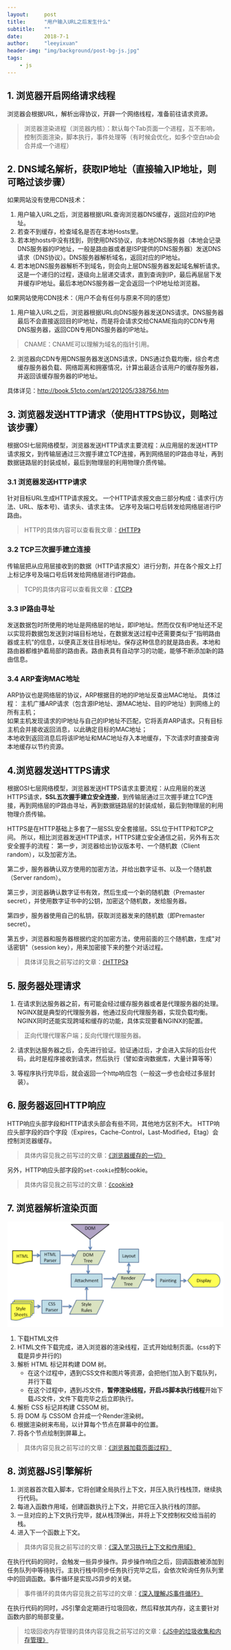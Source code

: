 ```yaml
---
layout:     post
title:      "用户输入URL之后发生什么"
subtitle:   ""
date:       2018-7-1
author:     "leeyixuan"
header-img: "img/background/post-bg-js.jpg"
tags:
    - js
---
```


## 1. 浏览器开启网络请求线程
浏览器会根据URL，解析出得协议，开辟一个网络线程，准备前往请求资源。
>浏览器渲染进程（浏览器内核）：默认每个Tab页面一个进程，互不影响，控制页面渲染，脚本执行，事件处理等（有时候会优化，如多个空白tab会合并成一个进程）



## 2. DNS域名解析，获取IP地址（直接输入IP地址，则可略过该步骤）
如果网站没有使用CDN技术：
1. 用户输入URL之后，浏览器根据URL查询浏览器DNS缓存，返回对应的IP地址。
2. 若查不到缓存，检查域名是否在本地Hosts里。
3. 若本地hosts中没有找到，则使用DNS协议，向本地DNS服务器（本地会记录DNS服务器的IP地址，一般是路由器或者是ISP提供的DNS服务器）发送DNS请求（DNS协议）。DNS服务器解析域名，返回对应的IP地址。
3. 若本地DNS服务器解析不到域名，则会向上层DNS服务器发起域名解析请求。这是一个递归的过程，逐级向上层递交请求，直到查询到IP，最后再层层下发并缓存IP地址。最后本地DNS服务器一定会返回一个IP地址给浏览器。


如果网站使用CDN技术：（用户不会有任何与原来不同的感觉）
1. 用户输入URL之后，浏览器根据URL向DNS服务器发送DNS请求。DNS服务器最后不会直接返回目的IP地址，而是将会请求交给CNAME指向的CDN专用DNS服务器，返回CDN专用DNS服务器的IP地址。
> CNAME：CNAME可以理解为域名的指针引用。

2. 浏览器向CDN专用DNS服务器发送DNS请求，DNS通过负载均衡，综合考虑缓存服务器负载、网络距离和拥塞情况，计算出最适合该用户的缓存服务器，并返回该缓存服务器的IP地址。

具体详见：http://book.51cto.com/art/201205/338756.htm

## 3.  浏览器发送HTTP请求（使用HTTPS协议，则略过该步骤）
根据OSI七层网络模型，浏览器发送HTTP请求主要流程：从应用层的发送HTTP请求报文，到传输层通过三次握手建立TCP连接，再到网络层的IP路由寻址，再到数据链路层的封装成帧，最后到物理层的利用物理介质传输。

### 3.1  浏览器发送HTTP请求
针对目标URL生成HTTP请求报文。
一个HTTP请求报文由三部分构成：请求行(方法、URL、版本号)、请求头、请求主体。
记序号及端口号后转发给网络层进行IP路由。
> HTTP的具体内容可以查看我文章：[《HTTP》](https://leeyixuan.github.io/2018/05/14/studyhttp/)

### 3.2 TCP三次握手建立连接
传输层把从应用层接收到的数据（HTTP请求报文）进行分割，并在各个报文上打上标记序号及端口号后转发给网络层进行IP路由。
> TCP的具体内容可以查看我文章：[《TCP》](https://leeyixuan.github.io/2018/05/12/tcp/)

### 3.3 IP路由寻址
发送数据包时所使用的地址是网络层的地址，即IP地址。然而仅仅有IP地址还不足以实现将数据包发送到对端目标地址，在数据发送过程中还需要类似于“指明路由器或主机”的信息，以便真正发往目标地址。保存这种信息的就是路由表。本地和路由器都维护着局部的路由表。路由表具有自动学习的功能，能够不断添加新的路由信息。


### 3.4 ARP查询MAC地址
ARP协议也是网络层的协议，ARP根据目的地的IP地址反查出MAC地址。
具体过程：
主机广播ARP请求（包含源IP地址、源MAC地址、目的IP地址）到网络上的所有主机；   
如果主机发现请求的IP地址与自己的IP地址不匹配，它将丢弃ARP请求。只有目标主机会并接收返回消息，以此确定目标的MAC地址；     
本地收到返回消息后将该IP地址和MAC地址存入本地缓存，下次请求时直接查询本地缓存以节约资源。



## 4.浏览器发送HTTPS请求
根据OSI七层网络模型，浏览器发送HTTPS请求主要流程：从应用层的发送HTTPS请求，**SSL五次握手建立安全连接**，到传输层通过三次握手建立TCP连接，再到网络层的IP路由寻址，再到数据链路层的封装成帧，最后到物理层的利用物理介质传输。

HTTPS是在HTTP基础上多套了一层SSL安全套接层。SSL位于HTTP和TCP之间。
所以，相比浏览器发送HTTP请求，HTTPS建立安全通信之前，另外有五次安全握手的流程：
第一步，浏览器给出协议版本号、一个随机数（Client random），以及加密方法。

第二步，服务器确认双方使用的加密方法，并给出数字证书、以及一个随机数（Server random）。

第三步，浏览器确认数字证书有效，然后生成一个新的随机数（Premaster secret），并使用数字证书中的公钥，加密这个随机数，发给服务器。

第四步，服务器使用自己的私钥，获取浏览器发来的随机数（即Premaster secret）。

第五步，浏览器和服务器根据约定的加密方法，使用前面的三个随机数，生成"对话密钥"（session key），用来加密接下来的整个对话过程。

>具体详见我之前写过的文章：[《HTTPS》](https://leeyixuan.github.io/2018/05/13/studyHTTPS/)


## 5. 服务器处理请求
1. 在请求到达服务器之前，有可能会经过缓存服务器或者是代理服务器的处理。NGINX就是典型的代理服务器，他通过反向代理服务器，实现负载均衡。NGINX同时还能实现跨域和缓存的功能，具体实现要看NGINX的配置。
>正向代理代理客户端；反向代理代理服务器。

2. 请求到达服务器之后，会先进行验证。验证通过后，才会进入实际的后台代码，此时是程序接收到请求，然后执行（譬如查询数据库，大量计算等等）

3. 等程序执行完毕后，就会返回一个http响应包（一般这一步也会经过多层封装）。


## 6. 服务器返回HTTP响应
HTTP响应头部字段和HTTP请求头部会有些不同，其他地方区别不大。
HTTP响应头部字段的四个字段（Expires，Cache-Control，Last-Modified，Etag）会控制浏览器缓存。
>具体内容见我之前写过的文章：[《浏览器缓存的一切》](https://leeyixuan.github.io/2018/07/03/cache/)

另外，HTTP响应头部字段的`set-cookie`控制cookie。
>具体内容见我之前写过的文章：[《cookie》](https://leeyixuan.github.io/2018/04/15/cookie/)

## 7. 浏览器解析渲染页面
![](https://www.github.com/CoolRabbit520/photos/raw/master/小书匠/1531706788129.png)



1. 下载HTML文件
2. HTML文件下载完成，进入浏览器的渲染线程，正式开始绘制页面。(css的下载是异步并行的)
3. 解析 HTML 标记并构建 DOM 树。
	- 在这个过程中，遇到CSS文件和图片等资源，会把他们加入到下载队列，并行下载
	- 在这个过程中，遇到JS文件，**暂停渲染线程，开启JS脚本执行线程**开始下载JS文件，文件下载完毕之后立即执行。
4. 解析 CSS 标记并构建 CSSOM 树。
5. 将 DOM 与 CSSOM 合并成一个Render渲染树。
6. 根据渲染树来布局，以计算每个节点在屏幕中的位置。
7. 将各个节点绘制到屏幕上。

>具体内容见我之前写过的文章：[《浏览器加载页面过程》](https://leeyixuan.github.io/2017/07/11/render/)


## 8. 浏览器JS引擎解析

1. 浏览器首次载入脚本，它将创建全局执行上下文，并压入执行栈栈顶，继续执行代码。
2. 每进入函数作用域，创建函数执行上下文，并把它压入执行栈的顶部。
3. 一旦对应的上下文执行完毕，就从栈顶弹出，并将上下文控制权交给当前的栈。
4. 进入下一个函数上下文。

>具体内容见我之前写过的文章：[《深入学习执行上下文和作用域》](https://leeyixuan.github.io/2017/09/26/scope/)


在执行代码的同时，会触发一些异步操作。异步操作响应之后，回调函数被添加到任务队列中等待执行。主执行栈中同步任务执行完毕之后，会依次轮询任务队列里中的回调函数。事件循环是实现JS异步的关键。

>事件循环的具体内容见我之前写过的文章：[《深入理解JS事件循环》](https://leeyixuan.github.io/2018/03/12/eventloop/)


在执行代码的同时，JS引擎会定期进行垃圾回收，然后释放其内存，这主要针对函数内部的局部变量。

>垃圾回收内存管理的具体内容见我之前写过的文章：[《JS中的垃圾收集和内存管理》](https://leeyixuan.github.io/2018/06/11/garbage/)
